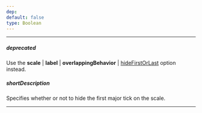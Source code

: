 ```yaml
---
dep: 
default: false
type: Boolean
---
```

---
##### deprecated
Use the **scale** | **label** | **overlappingBehavior** | [hideFirstOrLast](/api-reference/20%20Data%20Visualization%20Widgets/BaseGauge/1%20Configuration/scale/label/overlappingBehavior/hideFirstOrLast.md '{basewidgetpath}/Configuration/scale/label/overlappingBehavior/#hideFirstOrLast') option instead.

##### shortDescription
Specifies whether or not to hide the first major tick on the scale.

---

